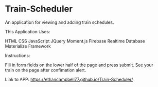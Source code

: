 # Train-Scheduler
An application for viewing and adding train schedules.

This Application Uses:

HTML
CSS
JavaScript
JQuery
Moment.js
Firebase Realtime Database
Materialize Framework

Instructions:

Fill in form fields on the lower half of the page and press submit. 
See your train on the page after confimation alert.

Link to APP: https://ethancampbell77.github.io/Train-Scheduler/




